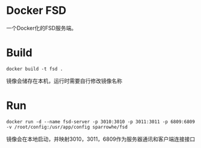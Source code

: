 # Docker FSD
一个Docker化的FSD服务端。

# Build

`docker build -t fsd .`

镜像会储存在本机，运行时需要自行修改镜像名称

# Run

`docker run -d --name fsd-server -p 3010:3010 -p 3011:3011 -p 6809:6809 -v /root/config:/usr/app/config sparrowhe/fsd`

镜像会在本地启动，并映射3010，3011，6809作为服务器通讯和客户端连接接口
